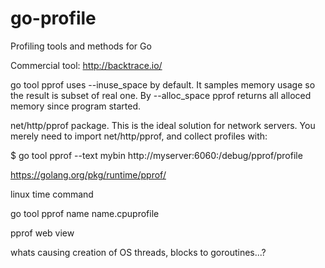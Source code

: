 # go-profile
Profiling tools and methods for Go

Commercial tool: http://backtrace.io/

go tool pprof uses --inuse_space by default. It samples memory usage so the result is subset of real one.
By --alloc_space pprof returns all alloced memory since program started.

net/http/pprof package. This is the ideal solution for network servers. You merely need to import net/http/pprof, and collect profiles with:

$ go tool pprof --text mybin http://myserver:6060:/debug/pprof/profile

https://golang.org/pkg/runtime/pprof/

linux time command

go tool pprof name name.cpuprofile

pprof web view

whats causing creation of OS threads, blocks to goroutines...?

